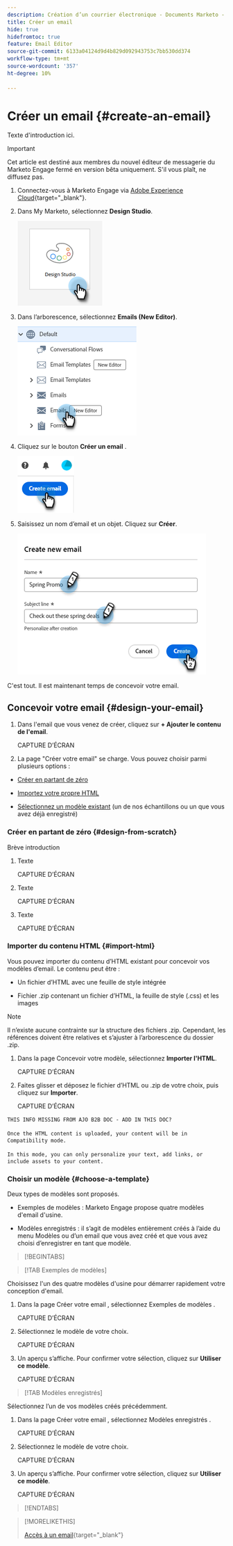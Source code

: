 ```yaml
---
description: Création d’un courrier électronique - Documents Marketo - Documentation du produit
title: Créer un email
hide: true
hidefromtoc: true
feature: Email Editor
source-git-commit: 6133a04124d9d4b829d092943753c7bb530dd374
workflow-type: tm+mt
source-wordcount: '357'
ht-degree: 10%

---
```


# Créer un email {#create-an-email}

Texte d&#39;introduction ici.

>[!IMPORTANT]
>
>Cet article est destiné aux membres du nouvel éditeur de messagerie du Marketo Engage fermé en version bêta uniquement. S&#39;il vous plaît, ne diffusez pas.

1. Connectez-vous à Marketo Engage via [Adobe Experience Cloud](https://experiencecloud.adobe.com/){target="_blank"}.

1. Dans My Marketo, sélectionnez **Design Studio**.

   ![](assets/create-an-email-1.png)

1. Dans l’arborescence, sélectionnez **Emails (New Editor)**.

   ![](assets/create-an-email-2.png)

1. Cliquez sur le bouton **Créer un email** .

   ![](assets/create-an-email-3.png)

1. Saisissez un nom d’email et un objet. Cliquez sur **Créer**.

   ![](assets/create-an-email-4.png)

C&#39;est tout. Il est maintenant temps de concevoir votre email.

## Concevoir votre email {#design-your-email}

1. Dans l&#39;email que vous venez de créer, cliquez sur **+ Ajouter le contenu de l&#39;email**.

   CAPTURE D’ÉCRAN

1. La page &quot;Créer votre email&quot; se charge. Vous pouvez choisir parmi plusieurs options :

* [Créer en partant de zéro](#design-from-scratch)

* [Importez votre propre HTML](#import-html)

* [Sélectionnez un modèle existant](#choose-a-template) (un de nos échantillons ou un que vous avez déjà enregistré)

### Créer en partant de zéro {#design-from-scratch}

Brève introduction

1. Texte

   CAPTURE D’ÉCRAN

1. Texte

   CAPTURE D’ÉCRAN

1. Texte

   CAPTURE D’ÉCRAN

### Importer du contenu HTML {#import-html}

Vous pouvez importer du contenu d’HTML existant pour concevoir vos modèles d’email. Le contenu peut être :

* Un fichier d’HTML avec une feuille de style intégrée

* Fichier .zip contenant un fichier d’HTML, la feuille de style (.css) et les images

>[!NOTE]
>
>Il n’existe aucune contrainte sur la structure des fichiers .zip. Cependant, les références doivent être relatives et s’ajuster à l’arborescence du dossier .zip.

1. Dans la page Concevoir votre modèle, sélectionnez **Importer l&#39;HTML**.

   CAPTURE D’ÉCRAN

1. Faites glisser et déposez le fichier d’HTML ou .zip de votre choix, puis cliquez sur **Importer**.

   CAPTURE D’ÉCRAN

```
THIS INFO MISSING FROM AJO B2B DOC - ADD IN THIS DOC?

Once the HTML content is uploaded, your content will be in Compatibility mode.

In this mode, you can only personalize your text, add links, or include assets to your content.
```

### Choisir un modèle {#choose-a-template}

Deux types de modèles sont proposés.

* Exemples de modèles : Marketo Engage propose quatre modèles d&#39;email d&#39;usine.

* Modèles enregistrés : il s’agit de modèles entièrement créés à l’aide du menu Modèles ou d’un email que vous avez créé et que vous avez choisi d’enregistrer en tant que modèle.

>[!BEGINTABS]

>[!TAB Exemples de modèles]

Choisissez l&#39;un des quatre modèles d&#39;usine pour démarrer rapidement votre conception d&#39;email.

1. Dans la page Créer votre email , sélectionnez Exemples de modèles .

   CAPTURE D’ÉCRAN

1. Sélectionnez le modèle de votre choix.

   CAPTURE D’ÉCRAN

1. Un aperçu s’affiche. Pour confirmer votre sélection, cliquez sur **Utiliser ce modèle**.

   CAPTURE D’ÉCRAN

>[!TAB Modèles enregistrés]

Sélectionnez l’un de vos modèles créés précédemment.

1. Dans la page Créer votre email , sélectionnez Modèles enregistrés .

   CAPTURE D’ÉCRAN

1. Sélectionnez le modèle de votre choix.

   CAPTURE D’ÉCRAN

1. Un aperçu s’affiche. Pour confirmer votre sélection, cliquez sur **Utiliser ce modèle**.

   CAPTURE D’ÉCRAN

>[!ENDTABS]

>[!MORELIKETHIS]
>
>[Accès à un email](/help/marketo/product-docs/email-marketing/general/beta-new-email-editor/how-to-access-an-email.md){target="_blank"}
